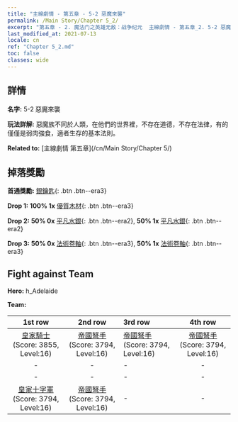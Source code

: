 ```yaml
---
title: "主線劇情 - 第五章 - 5-2 惡魔來襲"
permalink: /Main Story/Chapter 5_2/
excerpt: "第五章 - 2. 魔法门之英雄无敌：战争纪元  主線劇情 - 第五章_2. 5-2 惡魔來襲"
last_modified_at: 2021-07-13
locale: cn
ref: "Chapter 5_2.md"
toc: false
classes: wide
---
```


## 詳情

 **名字:** 5-2 惡魔來襲

 **玩法詳解:** 惡魔族不同於人類，在他們的世界裡，不存在道德，不存在法律，有的僅僅是弱肉強食，適者生存的基本法則。

 **Related to:** [主線劇情 第五章](/cn/Main Story/Chapter 5/)

## 掉落獎勵

 **首通獎勵:** [銀鑰匙](/cn/Items/con_693/){: .btn .btn--era3}

 **Drop 1:** **100% 1x** [優質木材](/cn/Items/mat_13/){: .btn .btn--era3}

 **Drop 2:** **50% 0x** [平凡水銀](/cn/Items/mat_8/){: .btn .btn--era2}, **50% 1x** [平凡水銀](/cn/Items/mat_8/){: .btn .btn--era2}

 **Drop 3:** **50% 0x** [法術卷軸](/cn/Items/con_694/){: .btn .btn--era3}, **50% 1x** [法術卷軸](/cn/Items/con_694/){: .btn .btn--era3}


## Fight against Team
 **Hero:** h_Adelaide

 **Team:**


  | 1st row | 2nd row | 3rd row | 4th row |
  |:----:|:----:|:----|:----:|
  | [皇家騎士](/cn/units/Cavalier/) (Score: 3855, Level:16)  | [帝國弩手](/cn/units/Marksman/) (Score: 3794, Level:16)  | [帝國弩手](/cn/units/Marksman/) (Score: 3794, Level:16)  | [帝國弩手](/cn/units/Marksman/) (Score: 3794, Level:16)  |
  | - | - | - | - |
  | - | - | - | - |
  | [皇家十字軍](/cn/units/Swordsman/) (Score: 3794, Level:16)  | [帝國弩手](/cn/units/Marksman/) (Score: 3794, Level:16)  | - | - |


